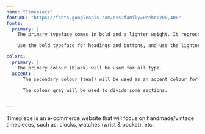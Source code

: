 ```yaml
---
name: "Timepiece"
fontURL: "https://fonts.googleapis.com/css?family=Heebo:700,400"
fonts:
  primary: |
    The primary typeface comes in bold and a lighter weight. It represents simplicity and minimalism to express how modern and clean our company is.

    Use the bold typeface for headings and buttons, and use the lighter typeface for body copy to establish a strong hierarchy.

colors:
  primary: |
    The primary colour (black) will be used for all type.
  accent: |
      The secondary colour (teal) will be used as an accent colour for emphasis, and certain components (e.g. buttons, navigation bar, links)

      The colour grey will be used to divide some sections.


---
```

Timepiece is an e-commerce website that will focus on handmade/vintage timepieces, such as: clocks, watches (wrist & pocket), etc. 
